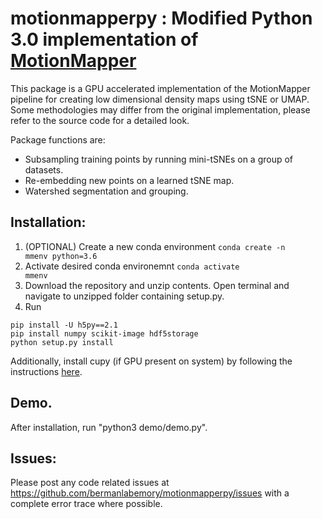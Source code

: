 # motionmapperpy : Modified Python 3.0 implementation of [MotionMapper](https://github.com/gordonberman/MotionMapper)

This package is a GPU accelerated implementation of the MotionMapper pipeline for creating low dimensional density maps using tSNE or UMAP. Some methodologies 
may differ from the original implementation, please refer to the source code for a detailed look.  

Package functions are:
- Subsampling training points by running mini-tSNEs on a group of datasets. 
- Re-embedding new points on a learned tSNE map. 
- Watershed segmentation and grouping. 

## Installation:
1. (OPTIONAL) Create a new conda environment <code>conda create -n mmenv python=3.6</code>
2. Activate desired conda environemnt <code>conda activate mmenv</code> 
3. Download the repository and unzip contents. Open terminal and navigate to unzipped folder containing setup.py.
4. Run 
```
pip install -U h5py==2.1 
pip install numpy scikit-image hdf5storage
python setup.py install
```

Additionally, install cupy (if GPU present on system) by following the instructions [here](https://docs.cupy.dev/en/stable/install.html).  


## Demo.
After installation, run "python3 demo/demo.py". 

## Issues:
Please post any code related issues at https://github.com/bermanlabemory/motionmapperpy/issues with a complete error 
trace where possible. 